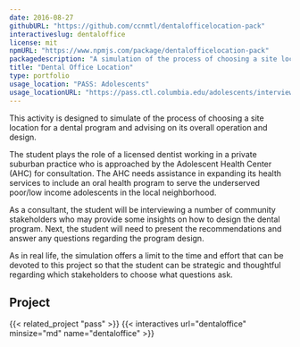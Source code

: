 ```yaml
---
date: 2016-08-27
githubURL: "https://github.com/ccnmtl/dentalofficelocation-pack"
interactiveslug: dentaloffice
license: mit
npmURL: "https://www.npmjs.com/package/dentalofficelocation-pack"
packagedescription: "A simulation of the process of choosing a site location for a dental program and advising on the overall operation and design."
title: "Dental Office Location"
type: portfolio
usage_location: "PASS: Adolescents"
usage_locationURL: "https://pass.ctl.columbia.edu/adolescents/interview-stakeholders/"
---
```


This activity is designed to simulate of the process of choosing a site location for a dental program and advising on its overall operation and design.

The student plays the role of a licensed dentist working in a private suburban practice who is approached by the Adolescent Health Center (AHC) for consultation. The AHC needs assistance in expanding its health services to include an oral health program to serve the underserved poor/low income adolescents in the local neighborhood.

As a consultant, the student will be interviewing a number of community stakeholders who may provide some insights on how to design the dental program. Next, the student will need to present the recommendations and answer any questions regarding the program design.

As in real life, the simulation offers a limit to the time and effort that can be devoted to this project so that the student can be strategic and thoughtful regarding which stakeholders to choose what questions ask.

## Project

{{< related_project "pass" >}}
{{< interactives url="dentaloffice" minsize="md" name="dentaloffice" >}}
